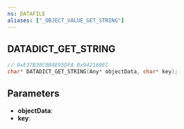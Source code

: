 ```yaml
---
ns: DATAFILE
aliases: ["_OBJECT_VALUE_GET_STRING"]
---
```

## DATADICT_GET_STRING

```c
// 0xE37B38C0B4E95DFA 0x942160EC
char* DATADICT_GET_STRING(Any* objectData, char* key);
```

## Parameters
* **objectData**:
* **key**:
